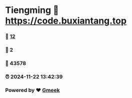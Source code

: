 # Tiengming :link: https://code.buxiantang.top 
### :page_facing_up: [12](https://code.buxiantang.top/tag.html) 
### :speech_balloon: 2 
### :hibiscus: 43578 
### :alarm_clock: 2024-11-22 13:42:39 
### Powered by :heart: [Gmeek](https://github.com/Meekdai/Gmeek)
